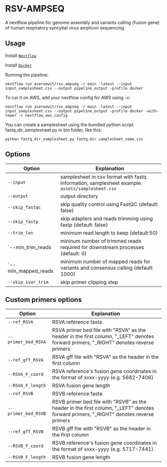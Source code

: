 # RSV-AMPSEQ
A nextflow pipeline for genome assembly and variants calling (fusion gene) of human respiratory syncytial virus amplicon sequencing

## Usage
Install [`Nextflow`](https://www.nextflow.io/docs/latest/getstarted.html#installation)

Install [`Docker`](https://docs.docker.com/engine/installation/)

Running the pipeline:

```
nextflow run asereewit/rsv_ampseq -r main -latest --input input_samplesheet.csv --output pipeline_output -profile docker
```

To run it on AWS, add your nextflow config for AWS using -c:

```
nextflow run asereewit/rsv_ampseq -r main -latest --input input_samplesheet.csv --output pipeline_output -profile docker -with-tower -c nextflow_aws.config
```

You can create a samplesheet using the bundled python script fastq_dir_samplesheet.py in bin folder, like this:

```
python fastq_dir_samplesheet.py fastq_dir samplesheet_name.csv
```

## Options
|Option|Explanation|
|------|-----------|
| `--input` | samplesheet in csv format with fastq information, samplesheet example: `assets/samplesheet.csv` |
| `--output` | output directory |
| `--skip_fastqc` | skip quality control using FastQC (default: false) |
| `--skip_fastp` | skip adapters and reads trimming using fastp (default: false) |
| `--trim_len` | minimum read length to keep (default:50) |
| `--min_trim_reads | mininum number of trimmed reads required for downstream processes (default: 0) |
| `--min_mapped_reads | minimum number of mapped reads for variants and consensus calling (default: 1000) |
| `--skip_ivar_trim` | skip primer clipping step |

## Custom primers options
|Option|Explanation|
|------|-----------|
| `--ref_RSVA` | RSVA reference fasta |
| `--primer_bed_RSVA` | RSVA primer bed file with "RSVA" as the header in the first column, "_LEFT" denotes forward primers, "_RIGHT" denotes reverse primers |
| `--ref_gff_RSVA` | RSVA gff file with "RSVA" as the header in the first column |
| `--RSVA_F_coord` | RSVA reference's fusion gene coordinates in the format of xxxx-yyyy (e.g. 5682-7406) |
| `--RSVA_F_length` | RSVA fusion gene length |
| `--ref_RSVB` | RSVB reference fasta |
| `--primer_bed_RSVB` | RSVB primer bed file with "RSVB" as the header in the first column, "_LEFT" denotes forward primers, "_RIGHT" denotes reverse primers |
| `--ref_gff_RSVB` | RSVB gff file with "RSVB" as the header in the first column |
| `--RSVB_F_coord` | RSVB reference's fusion gene coordinates in the format of xxxx-yyyy (e.g. 5717-7441) |
| `--RSVB_F_length` | RSVB fusion gene length |
